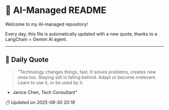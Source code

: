 # 🧠 AI-Managed README

Welcome to my AI-managed repository!

Every day, this file is automatically updated with a new quote, thanks to a LangChain + Gemini AI agent.

---

## 📅 Daily Quote

> "Technology changes things, fast.
It solves problems, creates new ones too.
Staying still is falling behind.
Adapt or become irrelevant.
Learn to use it, or be used by it.
- Janice Chen, Tech Consultant"

*🕒 Updated on 2025-08-30 20:19*